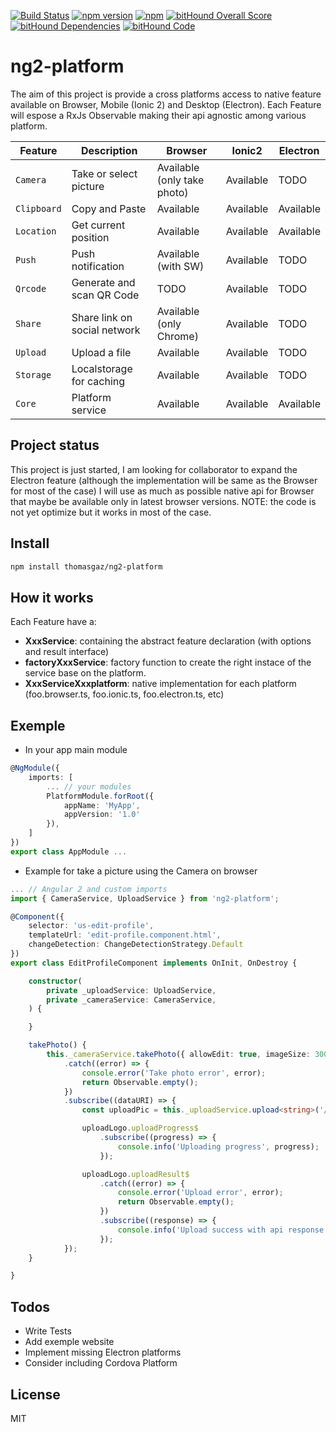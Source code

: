 [![Build Status](https://travis-ci.org/thomasgazzoni/ng2-platform.svg?branch=master)](https://travis-ci.org/thomasgazzoni/ng2-platform)
[![npm version](https://badge.fury.io/js/ng2-platform.svg)](https://badge.fury.io/js/ng2-platform)
[![npm](https://img.shields.io/npm/dm/ng2-platform.svg)](https://www.npmjs.com/package/ng2-platform)
[![bitHound Overall Score](https://www.bithound.io/github/thomasgazzoni/ng2-platform/badges/score.svg)](https://www.bithound.io/github/thomasgazzoni/ng2-platform)
[![bitHound Dependencies](https://www.bithound.io/github/thomasgazzoni/ng2-platform/badges/dependencies.svg)](https://www.bithound.io/github/thomasgazzoni/ng2-platform/master/dependencies/npm)
[![bitHound Code](https://www.bithound.io/github/thomasgazzoni/ng2-platform/badges/code.svg)](https://www.bithound.io/github/thomasgazzoni/ng2-platform)

# ng2-platform

The aim of this project is provide a cross platforms access to native feature available on Browser, Mobile (Ionic 2) and Desktop (Electron).
Each Feature will espose a RxJs Observable making their api agnostic among various platform.

| Feature | Description | Browser | Ionic2 | Electron |
| --- | --- | --- | --- | --- |
| `Camera` | Take or select picture | Available (only take photo) | Available | TODO
| `Clipboard` | Copy and Paste | Available | Available | Available
| `Location` | Get current position | Available | Available | Available
| `Push` | Push notification | Available (with SW) | Available | TODO
| `Qrcode` | Generate and scan QR Code | TODO | Available | TODO
| `Share` | Share link on social network | Available (only Chrome) | Available | TODO
| `Upload` | Upload a file | Available | Available | TODO
| `Storage` | Localstorage for caching | Available | Available | TODO
| `Core` | Platform service | Available | Available | Available

## Project status
This project is just started, I am looking for collaborator to expand the Electron feature (although the implementation will be same as the Browser for most of the case)
I will use as much as possible native api for Browser that maybe be available only in latest browser versions.
NOTE: the code is not yet optimize but it works in most of the case.

## Install
```sh
npm install thomasgaz/ng2-platform
```

## How it works
Each Feature have a:
 - **XxxService**: containing the abstract feature declaration (with options and result interface)
 - **factoryXxxService**: factory function to create the right instace of the service base on the platform.
 - **XxxServiceXxxplatform**: native implementation for each platform (foo.browser.ts, foo.ionic.ts, foo.electron.ts, etc)

## Exemple

 - In your app main module
```Typescript
@NgModule({
    imports: [
        ... // your modules
        PlatformModule.forRoot({
            appName: 'MyApp',
            appVersion: '1.0'
        }),
    ]
})
export class AppModule ...
```

 - Example for take a picture using the Camera on browser
```Typescript
... // Angular 2 and custom imports
import { CameraService, UploadService } from 'ng2-platform';

@Component({
    selector: 'us-edit-profile',
    templateUrl: 'edit-profile.component.html',
    changeDetection: ChangeDetectionStrategy.Default
})
export class EditProfileComponent implements OnInit, OnDestroy {

    constructor(
        private _uploadService: UploadService,
        private _cameraService: CameraService,
    ) {

    }

    takePhoto() {
        this._cameraService.takePhoto({ allowEdit: true, imageSize: 300 })
            .catch((error) => {
                console.error('Take photo error', error);
                return Observable.empty();
            })
            .subscribe((dataURI) => {
                const uploadPic = this._uploadService.upload<string>('/api/user/logo/', 'avatar_url', dataURI);

                uploadLogo.uploadProgress$
                    .subscribe((progress) => {
                        console.info('Uploading progress', progress);
                    });

                uploadLogo.uploadResult$
                    .catch((error) => {
                        console.error('Upload error', error);
                        return Observable.empty();
                    })
                    .subscribe((response) => {
                        console.info('Upload success with api response', response);
                    });
            });
    }

}

```

##  Todos
 - Write Tests
 - Add exemple website
 - Implement missing Electron platforms
 - Consider including Cordova Platform

License
----

MIT

[//]: # (These are reference links used in the body of this note and get stripped out when the markdown processor does its job. There is no need to format nicely because it shouldn't be seen. Thanks SO - http://stackoverflow.com/questions/4823468/store-comments-in-markdown-syntax)

   [AngularJS]: <http://angular.io>
   [Typecript]: <http://typscriptlang.org>
   [Ionic2]: <http://ionicframework.com>
